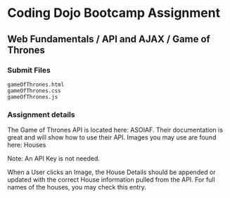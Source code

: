 # Coding Dojo Bootcamp Assignment  
## Web Fundamentals / API and AJAX / Game of Thrones

### Submit Files
```
gameOfThrones.html
gameOfThrones.css
gameOfThrones.js
```

### Assignment details  
The Game of Thrones API is located here: ASOIAF. Their documentation is great and will show how to use their API. Images you may use are found here: Houses

Note: An API Key is not needed.

When a User clicks an Image, the House Details should be appended or updated with the correct House information pulled from the API. For full names of the houses, you may check this entry.

